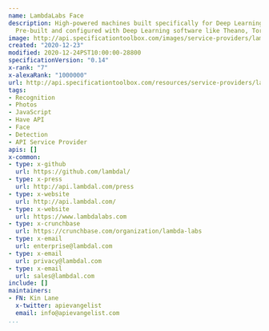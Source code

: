 ```yaml
---
name: LambdaLabs Face
description: High-powered machines built specifically for Deep Learning applications.
  Pre-built and configured with Deep Learning software like Theano, Torch, and CUDA.
image: http://api.specificationtoolbox.com/images/service-providers/lambdalabs-face.jpg
created: "2020-12-23"
modified: 2020-12-24PST10:00:00-28800
specificationVersion: "0.14"
x-rank: "7"
x-alexaRank: "1000000"
url: http://api.specificationtoolbox.com/resources/service-providers/lambdalabs-face/
tags:
- Recognition
- Photos
- JavaScript
- Have API
- Face
- Detection
- API Service Provider
apis: []
x-common:
- type: x-github
  url: https://github.com/lambdal/
- type: x-press
  url: http://api.lambdal.com/press
- type: x-website
  url: http://api.lambdal.com/
- type: x-website
  url: https://www.lambdalabs.com
- type: x-crunchbase
  url: https://crunchbase.com/organization/lambda-labs
- type: x-email
  url: enterprise@lambdal.com
- type: x-email
  url: privacy@lambdal.com
- type: x-email
  url: sales@lambdal.com
include: []
maintainers:
- FN: Kin Lane
  x-twitter: apievangelist
  email: info@apievangelist.com
...
```


